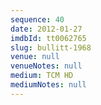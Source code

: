```yaml
---
sequence: 40
date: 2012-01-27
imdbId: tt0062765
slug: bullitt-1968
venue: null
venueNotes: null
medium: TCM HD
mediumNotes: null
---
```

